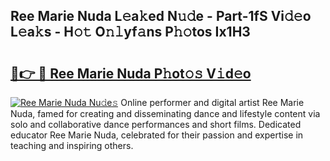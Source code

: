 ## Ree Marie Nuda L𝚎a𝚔ed N𝚞𝚍e - Part-1fS Vi𝚍𝚎o L𝚎a𝚔s - H𝚘𝚝 O𝚗𝚕yf𝚊ns P𝚑𝚘tos Ix1H3

# <h2><a href="http://kf1hek.oniu.top/?m=Ree+Marie+Nuda">🔗👉 🔴 Ree Marie Nuda P𝚑ot𝚘𝚜 V𝚒d𝚎o</a></h2>

[![Ree Marie Nuda Nu𝚍e𝚜](https://i.imgur.com/0qMVB7G.gif)](http://kf1hek.oniu.top/?m=Ree+Marie+Nuda)
Online performer and digital artist Ree Marie Nuda, famed for creating and disseminating dance and lifestyle content via solo and collaborative dance performances and short films. Dedicated educator Ree Marie Nuda, celebrated for their passion and expertise in teaching and inspiring others.  

